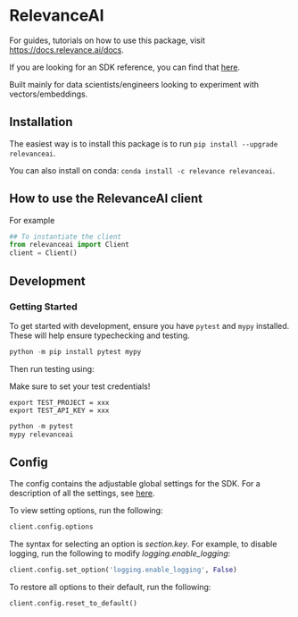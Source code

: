 # RelevanceAI

For guides, tutorials on how to use this package, visit https://docs.relevance.ai/docs.

If you are looking for an SDK reference, you can find that [here](https://relevanceai.github.io/RelevanceAI/docs/html/index.html).

Built mainly for data scientists/engineers looking to experiment with vectors/embeddings.

## Installation 

The easiest way is to install this package is to run `pip install --upgrade relevanceai`.

You can also install on conda: `conda install -c relevance relevanceai`.

## How to use the RelevanceAI client

For example

```python
## To instantiate the client 
from relevanceai import Client
client = Client()
```

## Development

### Getting Started

To get started with development, ensure you have `pytest` and `mypy` installed. These will help ensure typechecking and testing.

```python
python -m pip install pytest mypy
```


Then run testing using:

Make sure to set your test credentials!

```
export TEST_PROJECT = xxx 
export TEST_API_KEY = xxx 
```

```python
python -m pytest
mypy relevanceai
```

## Config

The config contains the adjustable global settings for the SDK. For a description of all the settings, see [here](https://relevanceai.github.io/RelevanceAI/docs/html/index.html).  

To view setting options, run the following:

```python
client.config.options
```

The syntax for selecting an option is *section.key*. For example, to disable logging, run the following to modify *logging.enable_logging*:

```python
client.config.set_option('logging.enable_logging', False)
```

To restore all options to their default, run the following:

```python
client.config.reset_to_default()
```
